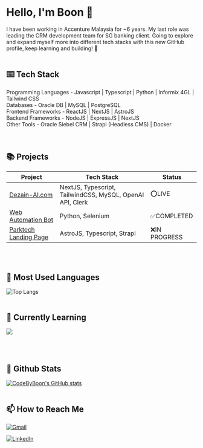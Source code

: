 # Hello, I'm Boon 👋

I have been working in Accenture Malaysia for ~6 years. My last role was leading the CRM development team for SG banking client.
Going to explore and expand myself more into different tech stacks with this new GitHub profile, keep learning and building! 🦾 
<br />
<br />
## ⌨️ Tech Stack
Programming Languages - Javascript | Typescript | Python | Informix 4GL | Tailwind CSS <br />
Databases - Oracle DB | MySQL | PostgreSQL <br />
Frontend Frameworks - ReactJS | NextJS | AstroJS <br />
Backend Frameworks - NodeJS | ExpressJS | NextJS <br />
Other Tools - Oracle Siebel CRM | Strapi (Headless CMS) | Docker <br />
<br />
<br />
## 📚 Projects
| Project    | Tech Stack | Status
| -------- | ------- | ------- |
| [Dezain-AI.com](https://dezain-ai.com/) | NextJS, Typescript, TailwindCSS, MySQL, OpenAI API, Clerk | :o:LIVE |
| [Web Automation Bot](https://github.com/codebyboon/pythonbot) | Python, Selenium | :white_check_mark:COMPLETED | 
| [Parktech Landing Page](https://github.com/parktech-my/parktech-website)  | AstroJS, Typescript, Strapi | :x:IN PROGRESS |
<br />
<br />

## 🔧 Most Used Languages
![Top Langs](https://github-readme-stats.vercel.app/api/top-langs/?username=codebyboon&size_weight=0.5&count_weight=0.5&langs_count=8)
<br />
<br />

## 🌱 Currently Learning
<p align="left">
  <a href="https://skillicons.dev">
    <img src="https://skillicons.dev/icons?i=go,rust,tauri" />
  </a>
</p>
<br />
<br />

## 🚀 Github Stats
[![CodeByBoon's GitHub stats](https://github-readme-stats.vercel.app/api?username=codebyboon&theme=midnight-purple&show_icons=true)](https://github.com/codebyboon/github-readme-stats)
<br />
<br />
## 📫 How to Reach Me
[![Gmail](https://img.shields.io/badge/Gmail-D14836?style=for-the-badge&logo=gmail&logoColor=white)](mailto:ybsaw95@gmail.com)

[![LinkedIn](https://img.shields.io/badge/linkedin-%230077B5.svg?style=for-the-badge&logo=linkedin&logoColor=white)](https://www.linkedin.com/in/yee-boon-saw)


